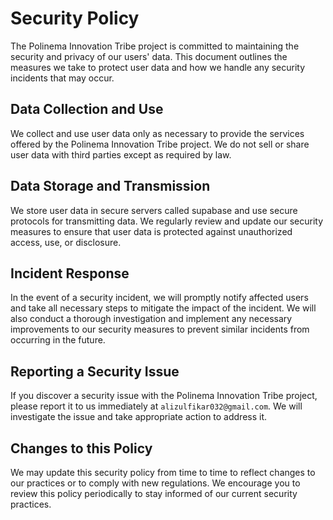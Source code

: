 # Security Policy

The Polinema Innovation Tribe project is committed to maintaining the security and privacy of our users' data. This document outlines the measures we take to protect user data and how we handle any security incidents that may occur.

## Data Collection and Use
We collect and use user data only as necessary to provide the services offered by the Polinema Innovation Tribe project. We do not sell or share user data with third parties except as required by law.

## Data Storage and Transmission
We store user data in secure servers called supabase and use secure protocols for transmitting data. We regularly review and update our security measures to ensure that user data is protected against unauthorized access, use, or disclosure.

## Incident Response
In the event of a security incident, we will promptly notify affected users and take all necessary steps to mitigate the impact of the incident. We will also conduct a thorough investigation and implement any necessary improvements to our security measures to prevent similar incidents from occurring in the future.

## Reporting a Security Issue
If you discover a security issue with the Polinema Innovation Tribe project, please report it to us immediately at `alizulfikar032@gmail.com`. We will investigate the issue and take appropriate action to address it.

## Changes to this Policy
We may update this security policy from time to time to reflect changes to our practices or to comply with new regulations. We encourage you to review this policy periodically to stay informed of our current security practices.
